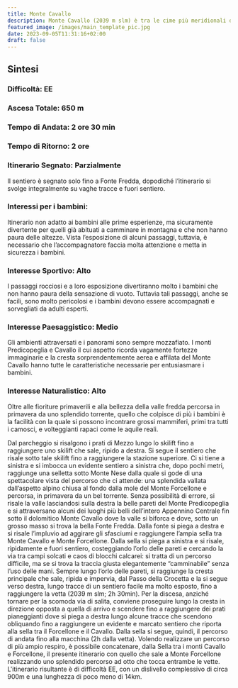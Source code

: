 ```yaml
---
title: Monte Cavallo
description: Monte Cavallo (2039 m slm) è tra le cime più meridionali del Parco Nazionale d’Abruzzo, Lazio e Molise. Costituito com'è da una sottile e aerea cresta che separa due profonde vallate, offre, all'escursionista che ne voglia raggiungere la vetta, la possibilità di una breve ma aerea e vertiginosa passeggiata che regalerà emozioni indimenticabili.
featured_image: /images/main_template_pic.jpg
date: 2023-09-05T11:31:16+02:00
draft: false
---
```



## Sintesi
### Difficoltà: EE
### Ascesa Totale: 650 m
### Tempo di Andata: 2 ore 30 min
### Tempo di Ritorno: 2 ore
### Itinerario Segnato: Parzialmente
Il sentiero è segnato solo fino a Fonte Fredda, dopodiché l’itinerario si svolge integralmente su vaghe tracce e fuori sentiero.
### Interessi per i bambini:
 Itinerario non adatto ai bambini alle prime esperienze, ma sicuramente divertente per quelli già abituati a camminare in montagna e che non hanno paura delle altezze. Vista l’esposizione di alcuni passaggi, tuttavia, è necessario che l’accompagnatore faccia molta attenzione e metta in sicurezza i bambini.
### Interesse Sportivo: Alto
I passaggi rocciosi e a loro esposizione divertiranno molto i bambini che non hanno paura della sensazione di vuoto. Tuttavia tali passaggi, anche se facili, sono molto pericolosi e i bambini devono essere accompagnati e sorvegliati da adulti esperti.

### Interesse Paesaggistico: Medio
Gli ambienti attraversati e i panorami sono sempre mozzafiato. I monti Predicopeglia e Cavallo il cui aspetto ricorda vagamente fortezze immaginarie e la cresta sorprendentemente aerea e affilata del Monte Cavallo hanno tutte le caratteristiche necessarie per entusiasmare i bambini.

### Interesse Naturalistico: Alto
Oltre alle fioriture primaverili e alla bellezza della valle fredda percorsa in primavera da uno splendido torrente, quello che colpisce di più i bambini è la facilità con la quale si possono incontrare grossi mammiferi, primi tra tutti i camosci, e volteggianti rapaci come le aquile reali.

Dal parcheggio si risalgono i prati di Mezzo lungo lo skilift fino a raggiungere uno skilift che sale, ripido a destra. Si segue il sentiero che risale sotto tale skilift fino a raggiungere la stazione superiore.
Ci si tiene a sinistra e si imbocca un evidente sentiero a sinistra che, dopo pochi metri, raggiunge una selletta sotto Monte Nese dalla quale si gode di una spettacolare vista del percorso che ci attende: una splendida vallata dall’aspetto alpino chiusa al fondo dalla mole del Monte Forcellone e percorsa, in primavera da un bel torrente.
Senza possibilità di errore, si risale la valle lasciandosi sulla destra la belle pareti del Monte Predicopeglia e si attraversano alcuni dei luoghi più belli dell’intero Appennino Centrale fin sotto il dolomitico Monte Cavallo dove la valle si biforca e dove, sotto un grosso masso si trova la bella Fonte Fredda.
Dalla fonte si piega a destra e si risale l’impluvio ad aggirare gli sfasciumi e raggiungere l’ampia sella tra Monte Cavallo e Monte Forcellone.
Dalla sella si piega a sinistra e si risale, ripidamente e fuori sentiero, costeggiando l’orlo delle pareti e cercando la via tra campi solcati e caos di blocchi calcarei: si tratta di un percorso difficile, ma se si trova la traccia giusta elegantemente “camminabile” senza l’uso delle mani.
Sempre lungo l’orlo delle pareti, si raggiunge la cresta principale che sale, ripida e impervia, dal Passo della Crocetta e la si segue verso destra, lungo tracce di un sentiero facile ma molto esposto, fino a raggiungere la vetta (2039 m slm; 2h 30min).
Per la discesa, anziché tornare per la scomoda via di salita, conviene proseguire lungo la cresta in direzione opposta a quella di arrivo e scendere fino a raggiungere dei prati pianeggianti dove si piega a destra lungo alcune tracce che scendono obliquando fino a raggiungere un evidente e marcato sentiero che riporta alla sella tra il Forcellone e il Cavallo. Dalla sella si segue, quindi, il percorso di andata fino alla macchina (2h dalla vetta).
Volendo realizzare un percorso di più ampio respiro, è possibile concatenare, dalla Sella tra i monti Cavallo e Forcellone, il presente itinerario con quello che sale a Monte Forcellone realizzando uno splendido percorso ad otto che tocca entrambe le vette. L'itinerario risultante è di difficoltà EE, con un dislivello complessivo di circa 900m e una lunghezza di poco meno di 14km.
 



